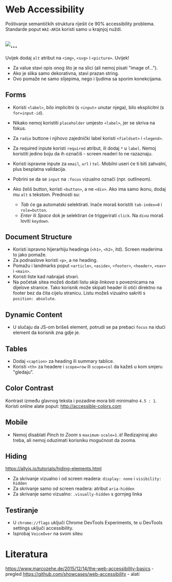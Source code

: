 # Web Accessibility

Poštivanje semantičkih struktura riješit će 90% accessibility problema.
Standarde poput `WAI-ARIA` koristi samo u krajnjoj nuždi.

## <img alt=...>
Uvijek dodaj `alt` atribut na `<img>`, `<svg>` i `<picture>`. Uvijek!
* Za value stavi opis onog što je na slici (ali nemoj pisati "image of...").
* Ako je slika samo dekorativna, stavi prazan string.
* Ovo pomaže ne samo slijepima, nego i ljudima sa sporim konekcijama.


## Forms
* Koristi `<label>`, bilo implicitni (s `<input>` unutar njega), bilo eksplicitni (s `for=input-id`).
* Nikako nemoj koristiti `placeholder` umjesto `<label>`, jer se skriva na fokus.
* Za `radio` buttone i njihovo zajednički label koristi `<fieldset>` i `<legend>`.
* Za required inpute koristi `required` atribut, ili dodaj `*` u `label`. Nemoj koristiti jedino boju da ih označiš - screen readeri to ne razaznaju.
* Koristi ispravne inpute za `email`, `url` i `tel`. Mobilni useri će ti biti zahvalni, plus besplatna validacija.
* Pobrini se da se `input` na `:focus` vizualno označi (npr. outlineom).

* Ako želiš button, koristi `<button>`, a ne `<div>`. Ako ima samo ikonu, dodaj mu `alt` s tekstom. Prednosti su:
  * *Tab* će ga automatski selektirati. Inače moraš koristiti `tab-index=0` i `role=button`.
  * *Enter* ili *Space* dok je selektiran će triggerirati `click`. Na `div`u moraš loviti `keydown`.


## Document Structure
* Koristi ispravno hijerarhiju headinga (`<h1>`, `<h2>`, itd). Screen readerima to jako pomaže.
* Za podnaslove koristi `<p>`, a ne heading.
* Pomažu i landmarks poput `<article>`, `<aside>`, `<footer>`, `<header>`, `<nav>` i `<main>`.
* Koristi liste kad nabrajaš stvari.
* Na početak sitea možeš dodati listu *skip linkova* s poveznicama na dijelove stranice. Tako korisnik može skipati header ili otići direktno na footer bez da čita cijelu stranicu. Listu možeš vizualno sakriti s `position: absolute`.


## Dynamic Content
* U slučaju da JS-om brišeš element, potrudi se pa prebaci `focus` na idući element da korisnik zna gdje je.


## Tables
* Dodaj `<caption>` za heading ili summary tablice.
* Koristi `<th>` za headere i `scope=row` ili `scope=col` da kažeš u kom smjeru "gledaju".


## Color Contrast
Kontrast između glavnog teksta i pozadine mora biti minimalno `4.5 : 1`. Koristi online alate poput:
http://accessible-colors.com


## Mobile
* Nemoj disablati *Pinch to Zoom* s `maximum-scale=1.0`! Redizajniraj ako treba, ali nemoj oduzimati korisniku mogućnost da zooma.


## Hiding
https://allyjs.io/tutorials/hiding-elements.html
* Za skrivanje vizualno i od screen readera: `display: none` i `visibility: hidden`
* Za skrivanje samo od screen readera: atribut `aria-hidden`
* Za skrivanje samo vizualno: `.visually-hidden` s gornjeg linka


## Testiranje
* U `chrome://flags` uključi Chrome DevTools Experiments, te u DevTools settings uključi accessibility.
* Isprobaj `VoiceOver` na svom siteu


# Literatura
https://www.marcozehe.de/2015/12/14/the-web-accessibility-basics - pregled
https://github.com/showcases/web-accessibility - alati
